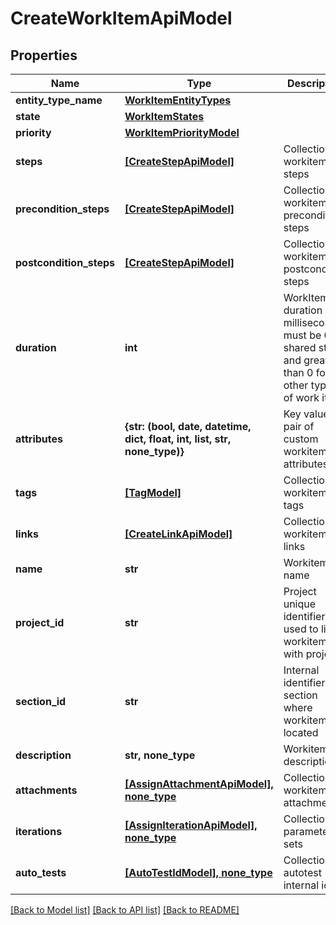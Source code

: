 # CreateWorkItemApiModel


## Properties
Name | Type | Description | Notes
------------ | ------------- | ------------- | -------------
**entity_type_name** | [**WorkItemEntityTypes**](WorkItemEntityTypes.md) |  | 
**state** | [**WorkItemStates**](WorkItemStates.md) |  | 
**priority** | [**WorkItemPriorityModel**](WorkItemPriorityModel.md) |  | 
**steps** | [**[CreateStepApiModel]**](CreateStepApiModel.md) | Collection of workitem steps | 
**precondition_steps** | [**[CreateStepApiModel]**](CreateStepApiModel.md) | Collection of workitem precondition steps | 
**postcondition_steps** | [**[CreateStepApiModel]**](CreateStepApiModel.md) | Collection of workitem postcondition steps | 
**duration** | **int** | WorkItem duration in milliseconds, must be 0 for shared steps and greater than 0 for the other types of work items | 
**attributes** | **{str: (bool, date, datetime, dict, float, int, list, str, none_type)}** | Key value pair of custom workitem attributes | 
**tags** | [**[TagModel]**](TagModel.md) | Collection of workitem tags | 
**links** | [**[CreateLinkApiModel]**](CreateLinkApiModel.md) | Collection of workitem links | 
**name** | **str** | Workitem name | 
**project_id** | **str** | Project unique identifier - used to link workitem with project | 
**section_id** | **str** | Internal identifier of section where workitem is located | 
**description** | **str, none_type** | Workitem description | [optional] 
**attachments** | [**[AssignAttachmentApiModel], none_type**](AssignAttachmentApiModel.md) | Collection of workitem attachments | [optional] 
**iterations** | [**[AssignIterationApiModel], none_type**](AssignIterationApiModel.md) | Collection of parameter sets | [optional] 
**auto_tests** | [**[AutoTestIdModel], none_type**](AutoTestIdModel.md) | Collection of autotest internal ids | [optional] 

[[Back to Model list]](../README.md#documentation-for-models) [[Back to API list]](../README.md#documentation-for-api-endpoints) [[Back to README]](../README.md)


